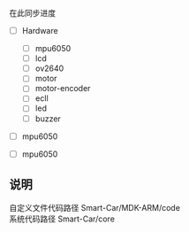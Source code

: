 在此同步进度  
- [ ] Hardware
  - [ ] mpu6050
  - [ ] lcd
  - [ ] ov2640
  - [ ] motor
  - [ ] motor-encoder
  - [ ] ecll
  - [ ] led
  - [ ] buzzer
- [ ] mpu6050
- [ ] mpu6050



## 说明
自定义文件代码路径 Smart-Car/MDK-ARM/code  
系统代码路径 Smart-Car/core
